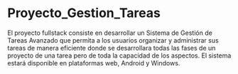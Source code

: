 # Proyecto_Gestion_Tareas
El proyecto fullstack consiste en desarrollar un Sistema de Gestión de Tareas Avanzado que permita a los usuarios organizar y administrar sus tareas de manera eficiente donde se desarrollara todas las fases de un proyecto de una tarea pero de toda la capacidad de los aspectos. El sistema estará disponible en plataformas web, Android y Windows.
